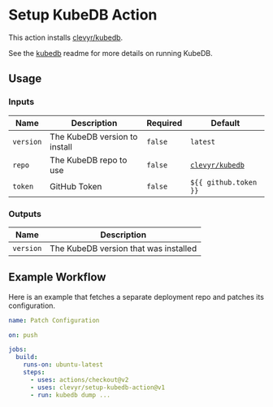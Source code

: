 # Setup KubeDB Action
This action installs [clevyr/kubedb](https://github.com/clevyr/kubedb).

See the [kubedb](https://github.com/clevyr/kubedb#readme) readme for more details on running KubeDB.

## Usage

### Inputs
| Name      | Description                   | Required | Default                                             |
|-----------|-------------------------------|----------|-----------------------------------------------------|
| `version` | The KubeDB version to install | `false`  | `latest`                                            |
| `repo`    | The KubeDB repo to use        | `false`  | [`clevyr/kubedb`](https://github.com/clevyr/kubedb) |
| `token`   | GitHub Token                  | `false`  | `${{ github.token }}`                               |

### Outputs

| Name      | Description                           |
|-----------|---------------------------------------|
| `version` | The KubeDB version that was installed |

## Example Workflow
Here is an example that fetches a separate deployment repo and patches its configuration.

```yaml
name: Patch Configuration

on: push

jobs:
  build:
    runs-on: ubuntu-latest
    steps:
      - uses: actions/checkout@v2
      - uses: clevyr/setup-kubedb-action@v1
      - run: kubedb dump ...
```
